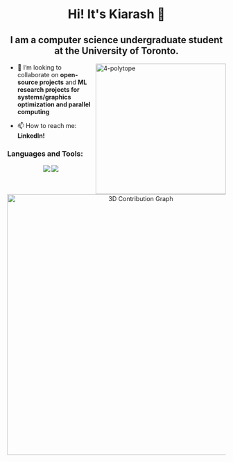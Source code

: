 <h1 align="center">Hi! It's Kiarash 🫡</h1>
<h2 align="center">I am a computer science undergraduate student at the University of Toronto.</h2>
<img align="right" alt="4-polytope" width="300" src="https://github.com/zzadxz/files/assets/70961538/d63f968b-2e97-44ab-9b45-5529f5888727">

- 👯 I’m looking to collaborate on **open-source projects** and **ML research projects for systems/graphics optimization and parallel computing**

- 📫 How to reach me: **LinkedIn!**


### Languages and Tools:
<p align="center">
    <img src="https://skillicons.dev/icons?i=py,opencv,pytorch,tensorflow,cpp,latex,typescript,figma,django,matlab,mysql" />
    <img src="https://skillicons.dev/icons?i=react,tailwind,sklearn,nodejs,heroku,java,js,gcp,firebase,go,vercel" />
</p>

<p align="center">
  <img src="https://raw.githubusercontent.com/zzadxz/zzadxz/main/profile-3d-contrib/info.svg" alt="3D Contribution Graph" width="600" />
</p>


<!-- 
<div align="center">
  <a>
    <img src="https://github-readme-activity-graph.vercel.app/graph?username=zzadxz&theme=github&bg_color=none&hide_border=true&custom_title=I'm%20too%20lazy%20to%20continue%20the%20streak." width="400" height="200" alt="GitHub activity graph" style="display: inline-block; margin-right: 10px;" />
  </a>
  <img src="https://github-readme-streak-stats.herokuapp.com?user=zzadxz&theme=transparent&hide_border=true&hide_current_streak=true" width="400" height="200" alt="streak graph" style="display: inline-block; margin-left: 10px;" />
</div>
<p align="center">
  <img src="https://raw.githubusercontent.com/zzadxz/zzadxz/refs/heads/main/profile-3d-contrib/info.svg" alt="Contribution" width="600" />
</p>
-->
